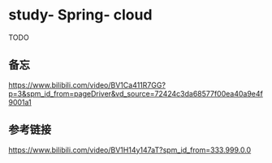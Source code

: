 # study- Spring- cloud #
TODO

## 备忘

https://www.bilibili.com/video/BV1Ca411R7GG?p=3&spm_id_from=pageDriver&vd_source=72424c3da68577f00ea40a9e4f9001a1





## 参考链接



https://www.bilibili.com/video/BV1H14y147aT?spm_id_from=333.999.0.0